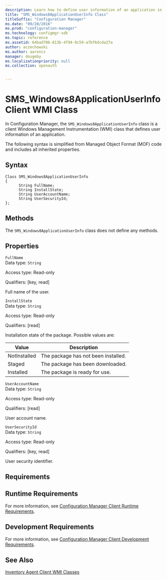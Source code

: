 ```yaml
---
description: Learn how to define user information of an application in Configuration Manager with SMS_Windows8ApplicationUserInfo.
title: "SMS_Windows8ApplicationUserInfo Class"
titleSuffix: "Configuration Manager"
ms.date: "09/20/2016"
ms.prod: "configuration-manager"
ms.technology: configmgr-sdk
ms.topic: reference
ms.assetid: 64bad706-813b-4f94-9c59-a7bf6dcda27a
author: aczechowski
ms.author: aaroncz
manager: dougeby
ms.localizationpriority: null
ms.collection: openauth


---
```

# SMS_Windows8ApplicationUserInfo Client WMI Class
In Configuration Manager, the `SMS_Windows8ApplicationUserInfo` class is a client Windows Management Instrumentation (WMI) class that defines user information of an application.  

 The following syntax is simplified from Managed Object Format (MOF) code and includes all inherited properties.  

## Syntax  

```  
Class SMS_Windows8ApplicationUserInfo  
{  
      String FullName;  
      String InstallState;  
      String UserAccountName;  
      String UserSecurityId;  
};  
```  

## Methods  
 The `SMS_Windows8ApplicationUserInfo` class does not define any methods.  

## Properties  
 `FullName`  
 Data type: `String`  

 Access type: Read-only  

 Qualifiers: [key, read]  

 Full name of the user.  

 `InstallState`  
 Data type: `String`  

 Access type: Read-only  

 Qualifiers: [read]  

 Installation state of the package. Possible values are:  

|Value|Description|  
|-----------|-----------------|  
|NotInstalled|The package has not been installed.|  
|Staged|The package has been downloaded.|  
|Installed|The package is ready for use.|  

 `UserAccountName`  
 Data type: `String`  

 Access type: Read-only  

 Qualifiers: [read]  

 User account name.  

 `UserSecurityId`  
 Data type: `String`  

 Access type: Read-only  

 Qualifiers: [key, read]  

 User security identifier.  

## Requirements  

## Runtime Requirements  
 For more information, see [Configuration Manager Client Runtime Requirements](../../../../../develop/core/reqs/client-runtime-requirements.md).  

## Development Requirements  
 For more information, see [Configuration Manager Client Development Requirements](../../../../../develop/core/reqs/client-development-requirements.md).  

## See Also  
 [Inventory Agent Client WMI Classes](../../../../../develop/reference/core/clients/client-classes/inventory-agent-client-wmi-classes.md)
